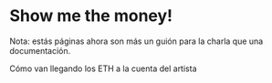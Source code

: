 # Show me the money!

Nota: estás páginas ahora son más un guión para la charla que una documentación. 

Cómo van llegando los ETH a la cuenta del artista
